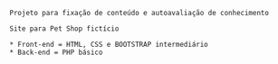     Projeto para fixação de conteúdo e autoavaliação de conhecimento
    
    Site para Pet Shop fictício

    * Front-end = HTML, CSS e BOOTSTRAP intermediário
    * Back-end = PHP básico